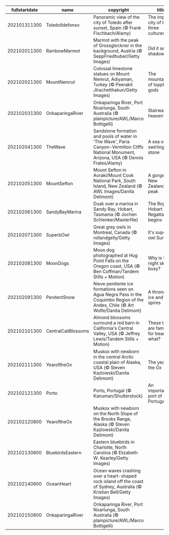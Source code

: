 |fullstartdate|name|copyright|title|image|
|--|--|--|--|--|
202101311300|ToledoIldefonso|Panoramic view of the city of Toledo after sunset, Spain (© Frank Fischbach/Alamy)|The imperial city of the three cultures|![](/en-AU/2021/02/202101311300ToledoIldefonso.jpg)|
202102011300|RainbowMarmot|Marmot with the peak of Grossglockner in the background, Austria (© SeppFriedhuber/Getty Images)|Did it see its shadow?|![](/en-AU/2021/02/202102011300RainbowMarmot.jpg)|
202102021300|MountNemrut|Colossal limestone statues on Mount Nemrut, Adıyaman, Turkey (© Peerakit JIrachetthakun/Getty Images)|The mountaintop of toppled gods|![](/en-AU/2021/02/202102021300MountNemrut.jpg)|
202102031300|OnkaparingaRiver|Onkaparinga River, Port Noarlunga, South Australia (© plainpicture/AWL/Marco Bottigelli)|Stairway to heaven?|![](/en-AU/2021/02/202102031300OnkaparingaRiver.jpg)|
202102041300|TheWave|Sandstone formation and pools of water in 'The Wave', Paria Canyon-Vermilion Cliffs National Monument, Arizona, USA (© Dennis Frates/Alamy)|A sea of swirling stone|![](/en-AU/2021/02/202102041300TheWave.jpg)|
202102051300|MountSefton|Mount Sefton in Aoraki/Mount Cook National Park, South Island, New Zealand (© AWL Images/Danita Delimont)|A gorgeous New Zealand peak|![](/en-AU/2021/02/202102051300MountSefton.jpg)|
202102061300|SandyBayMarina|Dusk over a marina in Sandy Bay, Hobart, Tasmania (© Jochen Schlenker/Masterfile)|The Royal Hobart Regatta begins|![](/en-AU/2021/02/202102061300SandyBayMarina.jpg)|
202102071300|SuperbOwl|Great grey owls in Montreal, Canada (© rollandgelly/Getty Images)|It's superb owl Sunday|![](/en-AU/2021/02/202102071300SuperbOwl.jpg)|
202102081300|MoonDogs|Moon dog photographed at Hug Point Falls on the Oregon coast, USA (© Ben Coffman/Tandem Stills + Motion)|Why is this night sky so busy?|![](/en-AU/2021/02/202102081300MoonDogs.jpg)|
202102091300|PenitentSnow|Nieve penitente ice formations seen on Agua Negra Pass in the Coquimbo Region of the Andes, Chile (© Art Wolfe/Danita Delimont)|A throng of ice and spires|![](/en-AU/2021/02/202102091300PenitentSnow.jpg)|
202102101300|CentralCaliBlossoms|Almond blossoms surround a red barn in California's Central Valley, USA (© Jeffrey Lewis/Tandem Stills + Motion)|These trees are famous for bearing what?|![](/en-AU/2021/02/202102101300CentralCaliBlossoms.jpg)|
202102111300|YearoftheOx|Muskox with newborn in the central Arctic coastal plain of Alaska, USA (© Steven Kazlowski/Danita Delimont)|The year of the Ox|![](/en-AU/2021/02/202102111300YearoftheOx.jpg)|
202102121300|Porto|Porto, Portugal (© Kanuman/Shutterstock)|An important port of Portugal|![](/en-AU/2021/02/202102121300Porto.jpg)|
202102120800|YearoftheOx|Muskox with newborn on the North Slope of the Brooks Range, Alaska (© Steven Kazlowski/Danita Delimont)||![](/en-AU/2021/02/202102120800YearoftheOx.jpg)|
202102130800|BluebirdsEastern|Eastern bluebirds in Charlotte, North Carolina (© Elizabeth W. Kearley/Getty Images)||![](/en-AU/2021/02/202102130800BluebirdsEastern.jpg)|
202102140800|OceanHeart|Ocean waves crashing over a heart-shaped rock island off the coast of Sydney, Australia (© Kristian Bell/Getty Images)||![](/en-AU/2021/02/202102140800OceanHeart.jpg)|
202102150800|OnkaparingaRiver|Onkaparinga River, Port Noarlunga, South Australia (© plainpicture/AWL/Marco Bottigelli)||![](/en-AU/2021/02/202102150800OnkaparingaRiver.jpg)|
